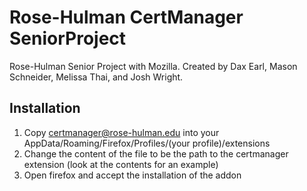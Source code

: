 # Rose-Hulman CertManager SeniorProject

Rose-Hulman Senior Project with Mozilla. Created by Dax Earl, Mason Schneider, Melissa Thai, and Josh Wright.

## Installation

1. Copy certmanager@rose-hulman.edu into your AppData/Roaming/Firefox/Profiles/(your profile)/extensions
2. Change the content of the file to be the path to the certmanager extension (look at the contents for an example)
3. Open firefox and accept the installation of the addon